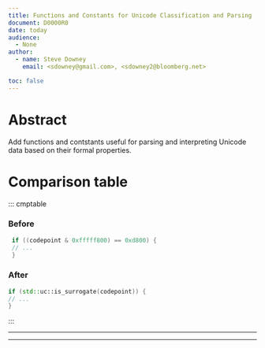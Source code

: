 ```yaml
---
title: Functions and Constants for Unicode Classification and Parsing
document: D0000R0
date: today
audience:
  - None
author:
  - name: Steve Downey
    email: <sdowney@gmail.com>, <sdowney2@bloomberg.net>

toc: false
---
```


# Abstract
Add functions and contstants useful for parsing and interpreting Unicode data based on their formal properties.

# Comparison table

::: cmptable

### Before
```cpp
 if ((codepoint & 0xfffff800) == 0xd800) {
 // ...
 }
 ```

### After
```cpp
if (std::uc::is_surrogate(codepoint)) {
// ...
}
```

:::





---
---
